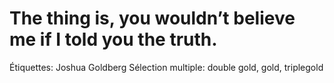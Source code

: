 # The thing is, you wouldn’t believe me if I told you the truth.

Étiquettes: Joshua Goldberg
Sélection multiple: double gold, gold, triplegold
